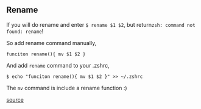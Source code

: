 ## Rename

If you will do rename and enter `$ rename $1 $2`, but return`zsh: command not found: rename`!

So add rename command manually,

```.zshrc
funciton rename(){ mv $1 $2 }
```

And add `rename` command to your .zshrc,  

```
$ echo "funciton rename(){ mv $1 $2 }" >> ~/.zshrc
```

The `mv` command is include a rename function :)


[source](https://askubuntu.com/questions/280768/how-to-rename-a-file-in-terminal)